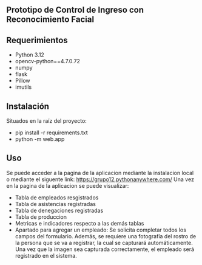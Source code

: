 ## Prototipo de Control de Ingreso con Reconocimiento Facial

## Requerimientos

* Python 3.12
* opencv-python==4.7.0.72
* numpy
* flask
* Pillow
* imutils

## Instalación

Situados en la raíz del proyecto: 

* pip install -r requirements.txt
* python -m web.app

## Uso
Se puede acceder a la pagina de la aplicacion mediante la instalacion local o mediante el siguente link: https://grupo12.pythonanywhere.com/
Una vez en la pagina de la aplicacion se puede visualizar:
* Tabla de empleados resgistrados
* Tabla de asistencias registradas
* Tabla de denegaciones registradas
* Tabla de produccion 
* Metricas e indicadores respecto a las demás tablas  
* Apartado para agregar un empleado: Se solicita completar todos los campos del formulario. Además, se requiere una fotografía del rostro de
  la persona que se va a registrar, la cual se capturará automáticamente. Una vez que la imagen sea capturada correctamente, el empleado será registrado en el sistema.
